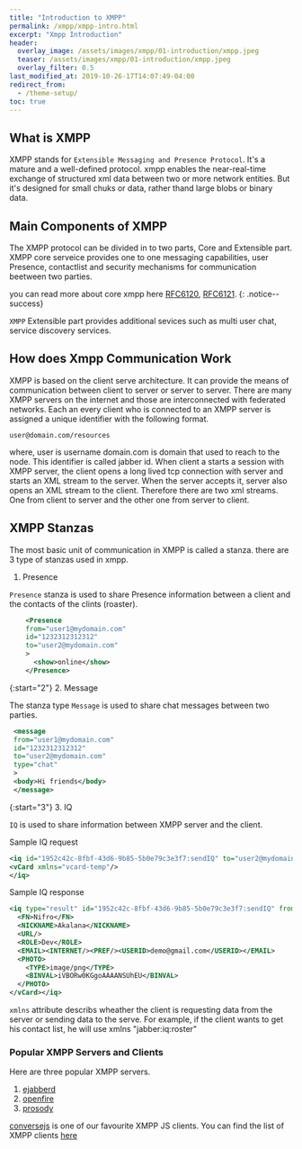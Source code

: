 ```yaml
---
title: "Introduction to XMPP"
permalink: /xmpp/xmpp-intro.html
excerpt: "Xmpp Introduction"
header:
  overlay_image: /assets/images/xmpp/01-introduction/xmpp.jpeg
  teaser: /assets/images/xmpp/01-introduction/xmpp.jpeg
  overlay_filter: 0.5
last_modified_at: 2019-10-26-17T14:07:49-04:00
redirect_from:
  - /theme-setup/
toc: true
---
```


## What is XMPP

XMPP  stands for  `Extensible Messaging and Presence Protocol`. It's a mature and a well-defined protocol.
xmpp  enables the near-real-time exchange of structured xml data between two or more network entities. But it's designed for small chuks or data, rather thand large blobs or binary data.

## Main Components of XMPP

The XMPP protocol can be divided in to two parts, Core and Extensible part.
XMPP core serveice  provides one to one messaging capabilities, user Presence, contactlist and security mechanisms for communication beetween two parties.

you can read more about core xmpp here [RFC6120](https://tools.ietf.org/html/rfc6120), [RFC6121](https://tools.ietf.org/html/rfc6121).
{: .notice--success}

`XMPP` Extensible part provides additional sevices such as multi user chat, service discovery services.

## How does Xmpp Communication Work

XMPP is based on the client serve architecture.
It can provide the means of communication between client to server or server to server.
There are many XMPP servers on the internet and those are interconnected with federated networks.
Each an every client who is connected to an XMPP server is assigned a unique identifier with the following format.

`user@domain.com/resources`

where, user is username domain.com is domain  that used to reach to the node.
This identifier is called jabber id.
When client a starts a session with XMPP server, the client opens a long lived tcp connection with server and starts an XML stream to the server. 
When the server accepts it, server also opens an XML stream to the client. Therefore there are two xml streams. One from client to server and the other one from server to client.

## XMPP Stanzas

The most basic unit of communication in XMPP is called a stanza. there are 3 type of stanzas used in xmpp.

1. Presence

`Presence` stanza is used to share Presence information between a client and the contacts of the clints (roaster).

```xml
    <Presence
    from="user1@mydomain.com"
    id="1232312312312"
    to="user2@mydomain.com"
    >
      <show>online</show>
    </Presence>
```

{:start="2"}
2. Message

The stanza type `Message` is used to share chat messages between two parties.

```xml
 <message
 from="user1@mydomain.com"
 id="1232312312312"
 to="user2@mydomain.com"
 type="chat"
 >
 <body>Hi friends</body>
 </message>

```

{:start="3"}
3. IQ

`IQ` is used to share information between XMPP server and the client.

Sample IQ request

```xml
<iq id="1952c42c-8fbf-43d6-9b85-5b0e79c3e3f7:sendIQ" to="user2@mydomain.com" type="get" xmlns="jabber:client">
<vCard xmlns="vcard-temp"/>
</iq>
```

Sample IQ response

  ```xml
<iq type="result" id="1952c42c-8fbf-43d6-9b85-5b0e79c3e3f7:sendIQ" from="user2@mydomain.com" to="user2@mydomain.com/converse.js-132196857" xmlns="jabber:client"><vCard xmlns="vcard-temp">
    <FN>Nifro</FN>
    <NICKNAME>Akalana</NICKNAME>
    <URL/>
    <ROLE>Dev</ROLE>
    <EMAIL><INTERNET/><PREF/><USERID>demo@gmail.com</USERID></EMAIL>
    <PHOTO>
      <TYPE>image/png</TYPE>
      <BINVAL>iVBORw0KGgoAAAANSUhEU</BINVAL>
    </PHOTO>
</vCard></iq>
```

`xmlns` attribute describs wheather the client is requesting data from the server or sending data to the serve. For example, if the client wants to get his contact list, he will use xmlns "jabber:iq:roster"

### Popular XMPP Servers and Clients

Here are three popular XMPP servers.

1. [ejabberd](https://www.ejabberd.im/)
2. [openfire](https://www.igniterealtime.org/projects/openfire/)
3. [prosody](https://prosody.im/)

[conversejs](https://conversejs.org/) is one of our favourite XMPP JS clients. You can find the list of XMPP clients [here](https://xmpp.org/software/clients.html)



